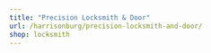 ```yaml
---
title: "Precision Locksmith & Door"
url: /harrisonburg/precision-locksmith-and-door/
shop: locksmith
---
```

